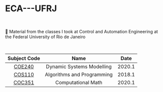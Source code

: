 # ECA---UFRJ

<br>

📕 Material from the classes I took at Control and Automation Engineering at the Federal University of Rio de Janeiro

<br>

| Subject Code       | Name | Date |
| :---:       |    :----:  | :----:|
| [COE240](https://github.com/EricaFer/COE240) |  Dynamic Systems Modelling  | 2020.1|      
| [COS110](https://github.com/EricaFer/COS110)  | Algorithms and Programming   |   2018.1 |   
|  [COC351](https://github.com/EricaFer/COC351) | Computational Math | 2020.1 | 
  
